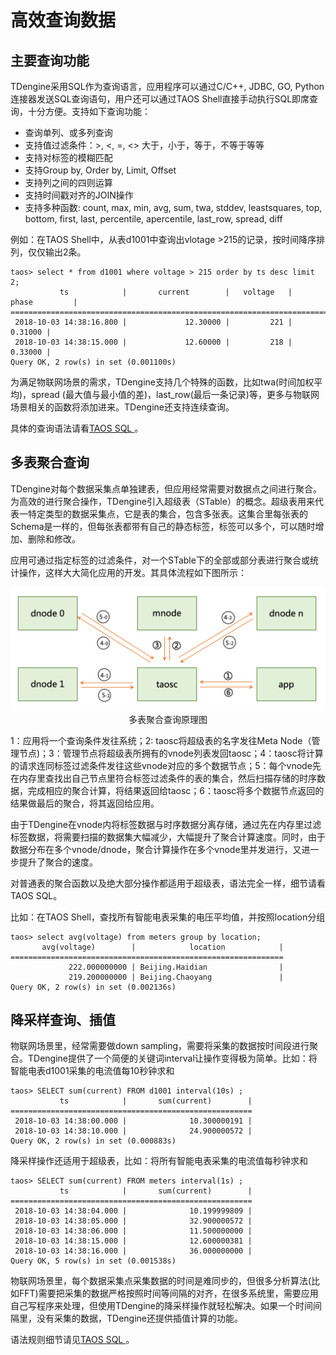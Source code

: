 



# 高效查询数据

## 主要查询功能

TDengine采用SQL作为查询语言，应用程序可以通过C/C++, JDBC, GO, Python连接器发送SQL查询语句，用户还可以通过TAOS Shell直接手动执行SQL即席查询，十分方便。支持如下查询功能：

- 查询单列、或多列查询
- 支持值过滤条件：\>, \<,  =, \<> 大于，小于，等于，不等于等等
- 支持对标签的模糊匹配
- 支持Group by, Order by, Limit, Offset
- 支持列之间的四则运算
- 支持时间戳对齐的JOIN操作
- 支持多种函数: count, max, min, avg, sum, twa, stddev, leastsquares, top, bottom, first, last, percentile, apercentile, last_row, spread, diff

例如：在TAOS Shell中，从表d1001中查询出vlotage >215的记录，按时间降序排列，仅仅输出2条。
```mysql
taos> select * from d1001 where voltage > 215 order by ts desc limit 2;
           ts            |       current        |   voltage   |        phase         |
======================================================================================
 2018-10-03 14:38:16.800 |             12.30000 |         221 |              0.31000 |
 2018-10-03 14:38:15.000 |             12.60000 |         218 |              0.33000 |
Query OK, 2 row(s) in set (0.001100s)
```
为满足物联网场景的需求，TDengine支持几个特殊的函数，比如twa(时间加权平均)，spread (最大值与最小值的差)，last_row(最后一条记录)等，更多与物联网场景相关的函数将添加进来。TDengine还支持连续查询。

具体的查询语法请看<a href="https://www.taosdata.com/cn/documentation20/taos-sql/">TAOS SQL </a>。

## 多表聚合查询

TDengine对每个数据采集点单独建表，但应用经常需要对数据点之间进行聚合。为高效的进行聚合操作，TDengine引入超级表（STable）的概念。超级表用来代表一特定类型的数据采集点，它是表的集合，包含多张表。这集合里每张表的Schema是一样的，但每张表都带有自己的静态标签，标签可以多个，可以随时增加、删除和修改。

应用可通过指定标签的过滤条件，对一个STable下的全部或部分表进行聚合或统计操作，这样大大简化应用的开发。其具体流程如下图所示：

<center> <img src="../assets/stable.png"> </center>

<center> 多表聚合查询原理图  </center>

1：应用将一个查询条件发往系统；2: taosc将超级表的名字发往Meta Node（管理节点)；3：管理节点将超级表所拥有的vnode列表发回taosc；4：taosc将计算的请求连同标签过滤条件发往这些vnode对应的多个数据节点；5：每个vnode先在内存里查找出自己节点里符合标签过滤条件的表的集合，然后扫描存储的时序数据，完成相应的聚合计算，将结果返回给taosc；6：taosc将多个数据节点返回的结果做最后的聚合，将其返回给应用。

由于TDengine在vnode内将标签数据与时序数据分离存储，通过先在内存里过滤标签数据，将需要扫描的数据集大幅减少，大幅提升了聚合计算速度。同时，由于数据分布在多个vnode/dnode，聚合计算操作在多个vnode里并发进行，又进一步提升了聚合的速度。

对普通表的聚合函数以及绝大部分操作都适用于超级表，语法完全一样，细节请看TAOS SQL。

比如：在TAOS Shell，查找所有智能电表采集的电压平均值，并按照location分组

```mysql
taos> select avg(voltage) from meters group by location;
       avg(voltage)        |            location            |
=============================================================
             222.000000000 | Beijing.Haidian                |
             219.200000000 | Beijing.Chaoyang               |
Query OK, 2 row(s) in set (0.002136s)
```

## 降采样查询、插值

物联网场景里，经常需要做down sampling，需要将采集的数据按时间段进行聚合。TDengine提供了一个简便的关键词interval让操作变得极为简单。比如：将智能电表d1001采集的电流值每10秒钟求和
```mysql
taos> SELECT sum(current) FROM d1001 interval(10s) ;
           ts            |       sum(current)        |
======================================================
 2018-10-03 14:38:00.000 |              10.300000191 |
 2018-10-03 14:38:10.000 |              24.900000572 |
Query OK, 2 row(s) in set (0.000883s)
```
降采样操作还适用于超级表，比如：将所有智能电表采集的电流值每秒钟求和
```mysql
taos> SELECT sum(current) FROM meters interval(1s) ;
           ts            |       sum(current)        |
======================================================
 2018-10-03 14:38:04.000 |              10.199999809 |
 2018-10-03 14:38:05.000 |              32.900000572 |
 2018-10-03 14:38:06.000 |              11.500000000 |
 2018-10-03 14:38:15.000 |              12.600000381 |
 2018-10-03 14:38:16.000 |              36.000000000 |
Query OK, 5 row(s) in set (0.001538s)
```

物联网场景里，每个数据采集点采集数据的时间是难同步的，但很多分析算法(比如FFT)需要把采集的数据严格按照时间等间隔的对齐，在很多系统里，需要应用自己写程序来处理，但使用TDengine的降采样操作就轻松解决。如果一个时间间隔里，没有采集的数据，TDengine还提供插值计算的功能。

语法规则细节请见<a href="https://www.taosdata.com/cn/documentation20/taos-sql/">TAOS SQL </a>。

